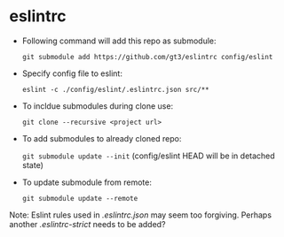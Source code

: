 # eslintrc



* Following command will add this repo as submodule: 

  `git submodule add https://github.com/gt3/eslintrc config/eslint`
  
* Specify config file to eslint:

  `eslint -c ./config/eslint/.eslintrc.json src/**`

* To incldue submodules during clone use:

  `git clone --recursive <project url>`
  
* To add submodules to already cloned repo:

  `git submodule update --init` (config/eslint HEAD will be in detached state)
  
* To update submodule from remote:

  `git submodule update --remote`


Note: Eslint rules used in _.eslintrc.json_ may seem too forgiving. Perhaps another _.eslintrc-strict_ needs to be added?
